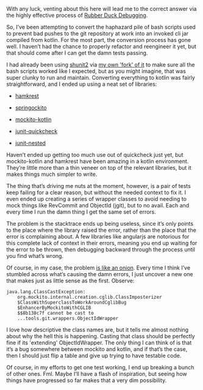 With any luck, venting about this here will lead me to the correct
answer via the highly effective process of [Rubber Duck
Debugging](https://en.wikipedia.org/wiki/Rubber_duck_debugging).

So, I’ve been attempting to convert the haphazard pile of bash scripts
used to prevent bad pushes to the git repository at work into an invoked
cli jar compiled from kotlin. For the most part, the conversion process
has gone well. I haven’t had the chance to properly refactor and
reengineer it yet, but that should come after I can get the damn tests
passing.

I had already been using [shunit2](http://lmgtfy.com/?q=shunit2) via [my
own 'fork' of it](https://github.com/aetheric/shunit2) to make sure all
the bash scripts worked like I expected, but as you might imagine, that
was super clunky to run and maintain. Converting everything to kotlin
was fairly straightforward, and I ended up using a neat set of
libraries:

-   [hamkrest](https://github.com/npryce/hamkrest)

-   [springockito](https://github.com/springockito/springockito)

-   [mockito-kotlin](https://github.com/nhaarman/mockito-kotlin)

-   [junit-quickcheck](https://github.com/pholser/junit-quickcheck)

-   [junit-nested](https://github.com/avh4/junit-nested)

Haven’t ended up getting too much use out of quickcheck just yet, but
mockito-kotlin and hamkrest have been amazing in a kotlin environment.
They’re little more than a thin veneer on top of the relevant libraries,
but it makes things much simpler to write.

The thing that’s driving me nuts at the moment, however, is a pair of
tests keep failing for a clear reason, but without the needed context to
fix it. I even ended up creating a series of wrapper classes to avoid
needing to mock things like RevCommit and ObjectId (jgit), but to no
avail. Each and every time I run the damn thing I get the same set of
errors.

The problem is the stacktrace ends up being useless, since it’s only
points to the place where the library raised the error, rather than the
place that the error is complaining about. A few libraries like
angularjs are notorious for this complete lack of context in their
errors, meaning you end up waiting for the error to be thrown, then
debugging backward through the process until you find what’s wrong.

Of course, in my case, the problem [is like an
onion](https://www.youtube.com/watch?v=BUsSPAFmauY&feature=youtu.be&t=33s).
Every time I think I’ve stumbled across what’s causing the damn errors,
I just uncover a new one that makes just as little sense as the first.
Observe:

    java.lang.ClassCastException:
        org.mockito.internal.creation.cglib.ClassImposterizer
        $ClassWithSuperclassToWorkAroundCglibBug
        $EnhancerByMockitoWithCGLIB
        $$8b138c7f cannot be cast to
        ...tools.git.wrappers.ObjectIdWrapper

I love how descriptive the class names are, but it tells me almost
nothing about why the hell this is happening. Casting that class should
be perfectly fine if its 'extending' ObjectIdWrapper. The only thing I
can think of is that it’s a bug somewhere between mockito and kotlin,
and if that’s the case, then I should just flip a table and give up
trying to have testable code.

Of course, in my efforts to get one test working, I end up breaking a
bunch of other ones. Fml. Maybe I’ll have a flash of inspiration, but
seeing how things have progressed so far makes that a very dim
possibility.
